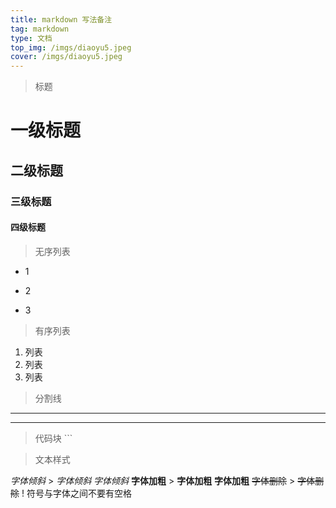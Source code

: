 ```yaml
---
title: markdown 写法备注
tag: markdown
type: 文档
top_img: /imgs/diaoyu5.jpeg
cover: /imgs/diaoyu5.jpeg
---
```


> 标题
# 一级标题
## 二级标题
### 三级标题
#### 四级标题

> 无序列表
* 1
+ 2
- 3

> 有序列表
1. 列表  
2. 列表
3. 列表

>分割线
***
---

>代码块 ```

>文本样式

  *字体倾斜*                >        <em>字体倾斜</em>
  _字体倾斜_
  **字体加粗**              >        <strong>字体加粗</strong>
  __字体加粗__
  ~~字体删除~~              >        <del>字体删除</del>
 ! 符号与字体之间不要有空格
